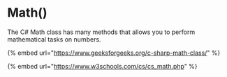 # Math()

The C# Math class has many methods that allows you to perform mathematical tasks on numbers.

{% embed url="https://www.geeksforgeeks.org/c-sharp-math-class/" %}

{% embed url="https://www.w3schools.com/cs/cs_math.php" %}
